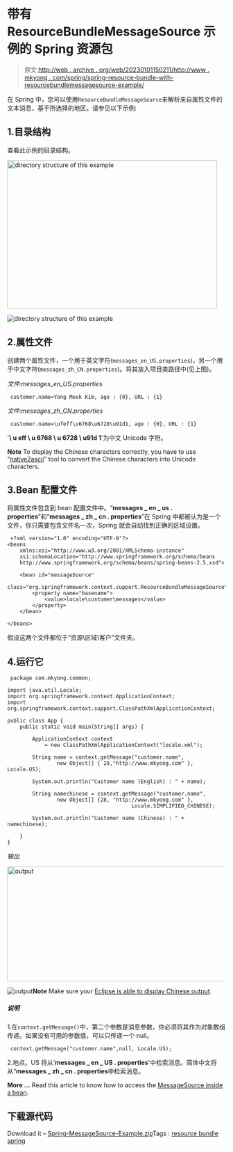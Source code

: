 # 带有 ResourceBundleMessageSource 示例的 Spring 资源包

> 原文:[http://web . archive . org/web/20230101150211/http://www . mkyong . com/spring/spring-resource-bundle-with-resourcebundlemessagesource-example/](http://web.archive.org/web/20230101150211/http://www.mkyong.com/spring/spring-resource-bundle-with-resourcebundlemessagesource-example/)

在 Spring 中，您可以使用`ResourceBundleMessageSource`来解析来自属性文件的文本消息，基于所选择的地区。请参见以下示例:

## 1.目录结构

查看此示例的目录结构。

<noscript><img src="../Images/e8e15d18b6d217963b2a420e2a474030.png" alt="directory structure of this example" title="spring-resource-folder" width="484" height="341" data-original-src="http://web.archive.org/web/20200616055144im_/http://www.mkyong.com/wp-content/uploads/2010/03/spring-resource-folder.png"/></noscript>

![directory structure of this example](../Images/6957f52405595f8acfa284f27cd39d06.png "spring-resource-folder")

## 2.属性文件

创建两个属性文件，一个用于英文字符(`messages_en_US.properties`)，另一个用于中文字符(`messages_zh_CN.properties`)。将其放入项目类路径中(见上图)。

*文件:messages_en_US.properties*

```
 customer.name=Yong Mook Kim, age : {0}, URL : {1} 
```

*文件:messages_zh_CN.properties*

```
 customer.name=\ufeff\u6768\u6728\u91d1, age : {0}, URL : {1} 
```

'**\ u eff \ u 6768 \ u 6728 \ u91d 1**'为中文 Unicode 字符。

**Note**
To display the Chinese characters correctly, you have to use “[native2ascii](http://web.archive.org/web/20200616055144/http://www.mkyong.com/java/java-convert-chinese-character-to-unicode-with-native2ascii/)” tool to convert the Chinese characters into Unicode characters.

## 3.Bean 配置文件

将属性文件包含到 bean 配置文件中。“**messages _ en _ us . properties**”和“**messages _ zh _ cn . properties**”在 Spring 中都被认为是一个文件，你只需要包含文件名一次，Spring 就会自动找到正确的区域设置。

```
 <?xml version="1.0" encoding="UTF-8"?>
<beans 
	xmlns:xsi="http://www.w3.org/2001/XMLSchema-instance"
	xsi:schemaLocation="http://www.springframework.org/schema/beans 
	http://www.springframework.org/schema/beans/spring-beans-2.5.xsd">

	<bean id="messageSource"
		class="org.springframework.context.support.ResourceBundleMessageSource">
		<property name="basename">
			<value>locale\customer\messages</value>
		</property>
	</bean>

</beans> 
```

假设这两个文件都位于“资源\区域\客户”文件夹。

## 4.运行它

```
 package com.mkyong.common;

import java.util.Locale;
import org.springframework.context.ApplicationContext;
import org.springframework.context.support.ClassPathXmlApplicationContext;

public class App {
	public static void main(String[] args) {

		ApplicationContext context 
			= new ClassPathXmlApplicationContext("locale.xml");

		String name = context.getMessage("customer.name", 
				new Object[] { 28,"http://www.mkyong.com" }, Locale.US);

		System.out.println("Customer name (English) : " + name);

		String namechinese = context.getMessage("customer.name", 
				new Object[] {28, "http://www.mkyong.com" }, 
                                        Locale.SIMPLIFIED_CHINESE);

		System.out.println("Customer name (Chinese) : " + namechinese);

	}
} 
```

*输出*

<noscript><img src="../Images/2bebc599099270af1708af6d303a8cec.png" alt="output" title="spring-resource-output" width="640" height="264" data-original-src="http://web.archive.org/web/20200616055144im_/http://www.mkyong.com/wp-content/uploads/2010/03/spring-resource-output.png"/></noscript>

![output](../Images/fa5890f08133aa286e2a3999a8cedbdc.png "spring-resource-output")**Note**
Make sure your [Eclipse is able to display Chinese output](http://web.archive.org/web/20200616055144/http://www.mkyong.com/java/how-to-display-chinese-character-in-eclipse-console/).

##### 说明

1.在`context.getMessage()`中，第二个参数是消息参数，你必须将其作为对象数组传递。如果没有可用的参数值，可以只传递一个 null。

```
 context.getMessage("customer.name",null, Locale.US); 
```

2.地点。US 将从'**messages _ en _ US . properties**'中检索消息。简体中文将从“**messages _ zh _ cn . properties**中检索消息。

**More …**
Read this article to know how to access the [MessageSource inside a bean](http://web.archive.org/web/20200616055144/http://www.mkyong.com/spring/spring-how-to-access-messagesource-in-bean-messagesourceaware/).

## 下载源代码

Download it – [Spring-MessageSource-Example.zip](http://web.archive.org/web/20200616055144/http://www.mkyong.com/wp-content/uploads/2010/03/Spring-MessageSource-Example.zip)Tags : [resource bundle](http://web.archive.org/web/20200616055144/https://mkyong.com/tag/resource-bundle/) [spring](http://web.archive.org/web/20200616055144/https://mkyong.com/tag/spring/)<input type="hidden" id="mkyong-current-postId" value="3932">